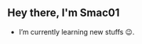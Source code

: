 ## Hey there, I'm Smac01
- I’m currently learning new stuffs :wink:.

<!---
Smac01/Smac01 is a ✨ special ✨ repository because its `README.md` (this file) appears on your GitHub profile.
You can click the Preview link to take a look at your changes.
--->

